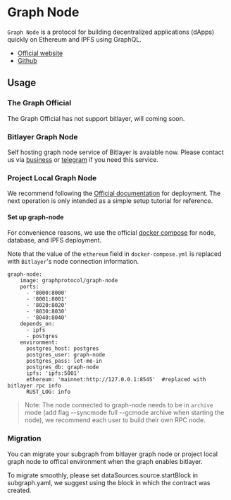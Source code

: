 # Graph Node

`Graph Node` is a protocol for building decentralized applications (dApps) quickly on Ethereum and IPFS using GraphQL.

- [Official website](https://thegraph.com/)
- [Github](https://github.com/graphprotocol/graph-node)

## Usage

### The Graph Official
The Graph Official has not support bitlayer, will coming soon.

### Bitlayer Graph Node
Self hosting graph node service of Bitlayer is avaiable now.
Please contact us via [business](build@bitlayer.org) or [telegram](https://t.me/bitlayer_developers) if you need this service.

### Project Local Graph Node
We recommend following the [Official documentation](https://thegraph.com/docs/) for deployment. The next operation is only intended as a simple setup tutorial for reference.

#### Set up graph-node

For convenience reasons, we use the official [docker compose](https://github.com/graphprotocol/graph-node/tree/master/docker) for node, database, and IPFS deployment.

Note that the value of the `ethereum` field in `docker-compose.yml` is replaced with `Bitlayer`'s node connection information.

```
graph-node:
    image: graphprotocol/graph-node
    ports:
      - '8000:8000'
      - '8001:8001'
      - '8020:8020'
      - '8030:8030'
      - '8040:8040'
    depends_on:
      - ipfs
      - postgres
    environment:
      postgres_host: postgres
      postgres_user: graph-node
      postgres_pass: let-me-in
      postgres_db: graph-node
      ipfs: 'ipfs:5001'
      ethereum: 'mainnet:http://127.0.0.1:8545'  #replaced with bitlayer rpc info
      RUST_LOG: info
```

 > Note: The node connected to graph-node needs to be in `archive` mode (add flag --syncmode full --gcmode archive when starting the node), we recommend each user to build their own RPC node.


### Migration
You can migrate your subgraph from bitlayer graph node or project local graph node to offical environment when the graph enables bitlayer.

To migrate smoothly, please set dataSources.source.startBlock in subgraph.yaml, we suggest using the block in which the contract was created. 
